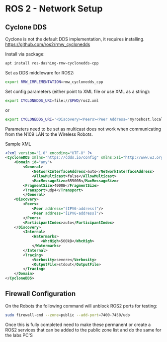 # ROS 2 - Network Setup

## Cyclone DDS

Cyclone is not the default DDS implementation, it requires installing. <https://github.com/ros2/rmw_cyclonedds>

Install via package:

```bash
apt install ros-dashing-rmw-cyclonedds-cpp
```

Set as DDS middleware for ROS2:

```bash
export RMW_IMPLEMENTATION=rmw_cyclonedds_cpp
```

Set config parameters (either point to XML file or use XML as a string):

```bash
export CYCLONEDDS_URI=file://$PWD/ros2.xml
```

or

```bash
export CYCLONEDDS_URI='<Discovery><Peers><Peer Address='myroshost.local' /><Peer Address='myroshost2.local' /></></>'
```

Parameters need to be set as multicast does not work when communicating from the N109 LAN to the Wireless Robots.

Sample XML

```xml
<?xml version="1.0" encoding="UTF-8" ?>
<CycloneDDS xmlns="https://cdds.io/config" xmlns:xsi="http://www.w3.org/2001/XMLSchema-instance" xsi:schemaLocation="https://cdds.io/config https://raw.githubusercontent.com/eclipse-cyclonedds/cyclonedds/master/etc/cyclonedds.xsd">
    <Domain id="any">
        <General>
            <NetworkInterfaceAddress>auto</NetworkInterfaceAddress>
            <AllowMulticast>false</AllowMulticast>
            <MaxMessageSize>65500B</MaxMessageSize>
        <FragmentSize>4000B</FragmentSize>
        <Transport>udp4</Transport>
        </General>
    <Discovery>
        <Peers>
            <Peer address="[IPV6-address]"/>
            <Peer address="[IPV6-address]"/>
        </Peers>
        <ParticipantIndex>auto</ParticipantIndex>
    </Discovery>
        <Internal>
            <Watermarks>
                <WhcHigh>500kB</WhcHigh>
            </Watermarks>
        </Internal>
        <Tracing>
            <Verbosity>severe</Verbosity>
            <OutputFile>stdout</OutputFile>
        </Tracing>
    </Domain>
</CycloneDDS>
```

## Firewall Configuration

On the Robots the following command will unblock ROS2 ports for testing:

```bash
sudo firewall-cmd --zone=public --add-port=7400-7450/udp
```

Once this is fully completed need to make these permanent or create a ROS2 services that can be added to the public zone list and do the same for the labs PC'S
